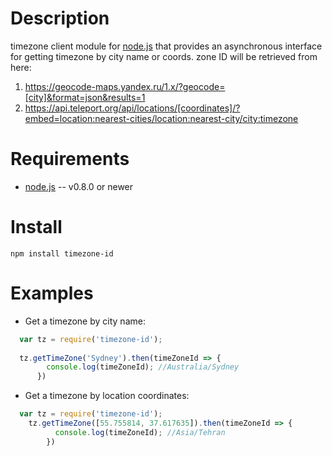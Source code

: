 Description
===========

timezone client module for [node.js](http://nodejs.org/) that provides an asynchronous interface for getting timezone by city name or coords.
zone ID will be retrieved from here:

1. https://geocode-maps.yandex.ru/1.x/?geocode=[city]&format=json&results=1
2. https://api.teleport.org/api/locations/[coordinates]/?embed=location:nearest-cities/location:nearest-city/city:timezone

Requirements
============

* [node.js](http://nodejs.org/) -- v0.8.0 or newer

Install
=======

    npm install timezone-id


Examples
========

* Get a timezone by city name:

```javascript
  var tz = require('timezone-id');
  
  tz.getTimeZone('Sydney').then(timeZoneId => {
        console.log(timeZoneId); //Australia/Sydney
      })
```

* Get a timezone by location coordinates:

```javascript
  var tz = require('timezone-id');
    tz.getTimeZone([55.755814, 37.617635]).then(timeZoneId => {
          console.log(timeZoneId); //Asia/Tehran
        })
```
